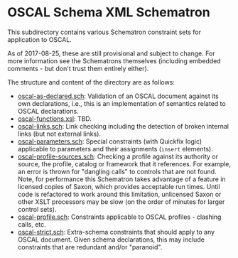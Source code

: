# OSCAL Schema XML Schematron

This subdirectory contains various Schematron constraint sets for application to OSCAL.

As of 2017-08-25, these are still provisional and subject to change. For more information see the Schematrons themselves (including embedded comments - but don't trust them entirely either).

The structure and content of the directory are as follows:

* [oscal-as-declared.sch](oscal-as-declared.sch): Validation of an OSCAL document against its own declarations, i.e., this is an implementation of semantics related to OSCAL declarations.
* [oscal-functions.xsl](oscal-functions.xsl): TBD.
* [oscal-links.sch](oscal-parameters.sch): Link checking including the detection of broken internal links (but not external links).
* [oscal-parameters.sch](oscal-parameters.sch): Special constraints (with Quickfix logic) applicable to parameters and their assignments (`insert` elements).
* [oscal-profile-sources.sch](oscal-profile.sch): Checking a profile against its authority or source, the profile, catalog or framework that it references. For example, an error is thrown for "dangling calls" to controls that are not found. Note, for performance this Schematron takes advantage of a feature in licensed copies of Saxon, which provides acceptable run times. Until code is refactored to work around this limitation, unlicensed Saxon or other XSLT processors may be slow (on the order of minutes for larger control sets).
* [oscal-profile.sch](oscal-profile.sch): Constraints applicable to OSCAL profiles - clashing calls, etc.
* [oscal-strict.sch](oscal-strict.sch): Extra-schema constraints that should apply to any OSCAL document. Given schema declarations, this may include constraints that are redundant and/or "paranoid".
